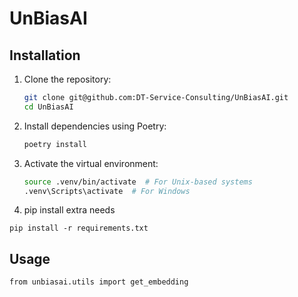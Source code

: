 # UnBiasAI

## Installation

1. Clone the repository:

   ```bash
   git clone git@github.com:DT-Service-Consulting/UnBiasAI.git
   cd UnBiasAI
   ```

2. Install dependencies using Poetry:

   ```bash
   poetry install
   ```

3. Activate the virtual environment:

   ```bash
   source .venv/bin/activate  # For Unix-based systems
   .venv\Scripts\activate  # For Windows
   ```

4. pip install extra needs
```
pip install -r requirements.txt
```

## Usage

```
from unbiasai.utils import get_embedding
```
